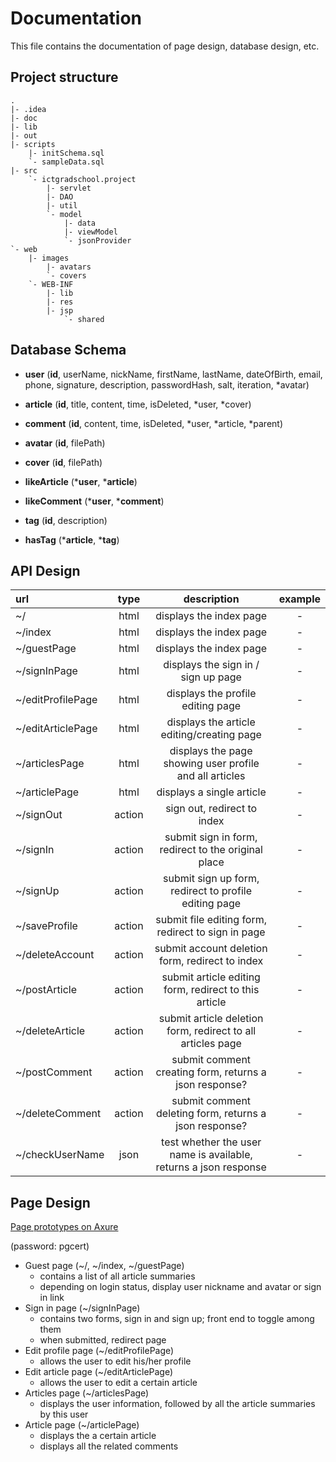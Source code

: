 # Documentation
This file contains the documentation of page design, database design, etc.

## Project structure
```
.
|- .idea
|- doc
|- lib
|- out
|- scripts
    |- initSchema.sql
    `- sampleData.sql
|- src
    `- ictgradschool.project
        |- servlet
        |- DAO
        |- util
        `- model
            |- data
            |- viewModel
            `- jsonProvider
`- web
    |- images
        |- avatars
        `- covers
    `- WEB-INF
        |- lib
        |- res
        |- jsp
            `- shared
```

## Database Schema
- **user**
(**id**, userName, nickName, firstName, lastName, dateOfBirth, email, phone, signature, description, passwordHash, salt, iteration, *avatar)

- **article**
(**id**, title, content, time, isDeleted, *user, *cover)

- **comment**
(**id**, content, time, isDeleted, *user, *article, *parent)

- **avatar**
(**id**, filePath)

- **cover**
(**id**, filePath)

- **likeArticle**
(***user**, ***article**)

- **likeComment**
(***user**, ***comment**)

- **tag**
(**id**, description)

- **hasTag**
(***article**, ***tag**)

## API Design
| url | type | description | example |
|:---|:---:|:---:|:---:|
| ~/ | html | displays the index page | - |
| ~/index | html | displays the index page | - | 
| ~/guestPage |html| displays the index page | - |
| ~/signInPage |html| displays the sign in / sign up page| - |
| ~/editProfilePage |html| displays the profile editing page | - |
| ~/editArticlePage |html| displays the article editing/creating page| - |
| ~/articlesPage |html| displays the page showing user profile and all articles| - |
| ~/articlePage |html| displays a single article| - |
| ~/signOut |action| sign out, redirect to index| - |
| ~/signIn |action| submit sign in form, redirect to the original place| - |
| ~/signUp |action| submit sign up form, redirect to profile editing page| - |
| ~/saveProfile |action| submit file editing form, redirect to sign in page| - |
| ~/deleteAccount |action| submit account deletion form, redirect to index| - |
| ~/postArticle |action| submit article editing form, redirect to this article| - |
| ~/deleteArticle |action| submit article deletion form, redirect to all articles page| - |
| ~/postComment |action| submit comment creating form, returns a json response? | - |
| ~/deleteComment |action| submit comment deleting form, returns a json response? | - |
| ~/checkUserName |json| test whether the user name is available, returns a json response | - |

## Page Design

[Page prototypes on Axure](https://3uzaen.axshare.com/)

(password: pgcert)

- Guest page (~/, ~/index, ~/guestPage)
    - contains a list of all article summaries
    - depending on login status, display user nickname and avatar or sign in link
- Sign in page (~/signInPage)
    - contains two forms, sign in and sign up; front end to toggle among them
    - when submitted, redirect page
- Edit profile page (~/editProfilePage)
    - allows the user to edit his/her profile
- Edit article page (~/editArticlePage)
    - allows the user to edit a certain article
- Articles page (~/articlesPage)
    - displays the user information, followed by all the article summaries by this user
- Article page (~/articlePage)
    - displays the a certain article
    - displays all the related comments
